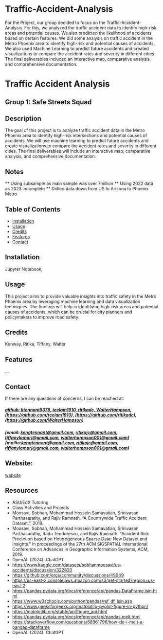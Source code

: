 # Traffic-Accident-Analysis
For the Project, our group decided to focus on the Traffic-Accident-Analysis. For this, we analyzed the traffic accident data to identify high-risk areas and potential causes. We also predicted the likelihood of accidents based on certain features. We did some analysis on traffic accident in the Metro Phoenix area to identify high-risk and potential causes of accidents. We also used Machine Learning to predict future accidents and created visualizations to compare the accident rates and severity in different cities. The final deliverables included an interactive map, comparative analysis, and comprehensive documentation.
# Traffic Accident Analysis
## Group 1: Safe Streets Squad



## Description
The goal of this project is to analyze traffic accident data in the Metro Phoenix area to identify high-risk intersections and potential causes of accidents. We will use machine learning to predict future accidents and create visualizations to compare the accident rates and severity in different cities. The final deliverables will include an interactive map, comparative analysis, and comprehensive documentation.

## Notes
** Using subsample as main sample was over 7million 
** Using 2022 data as 2023 incomplete
** Drilled data down from US to Arizona to Phoenix Metro


## Table of Contents
- [Installation](#installation)
- [Usage](#usage)
- [Credits](#credits)
- [Features](#features)
- [Contact](#contact)

## Installation
Jupyter Notebook, 

## Usage
This project aims to provide valuable insights into traffic safety in the Metro Phoenix area by leveraging machine learning and data visualization techniques. The findings will help in identifying high-risk areas and potential causes of accidents, which can be crucial for city planners and policymakers to improve road safety.

## Credits
Kenway, Ritika, Tiffany, Walter



## Features
...



## Contact
If there are any questions of concerns, I can be reached at:
##### [github: ktennant5378, teelam1910, ritikadc, WalterHampson](https://github.com/ktennant5378), (https://github.com/teelam1910), (https://github.com/ritikadc), (https://github.com/WalterHampson)
##### [email: kengtennant@gmail.com, ritikajc@gmail.com, tiffanylamarj@gmail.com, walterhampson001@gmail.com](mailto:kengtennant@gmail.com, ritikajc@gmail.com, tiffanylamarj@gmail.com, walterhampson001@gmail.com)


## Website: 
[website](...)


## Resources
- ASU/EdX Tutoring
- Class Activities and Projects
- Moosavi, Sobhan, Mohammad Hossein Samavatian, Srinivasan Parthasarathy, and Rajiv Ramnath. “A Countrywide Traffic Accident Dataset.”, 2019.
- Moosavi, Sobhan, Mohammad Hossein Samavatian, Srinivasan Parthasarathy, Radu Teodorescu, and Rajiv Ramnath. "Accident Risk Prediction based on Heterogeneous Sparse Data: New Dataset and Insights." In proceedings of the 27th ACM SIGSPATIAL International Conference on Advances in Geographic Information Systems, ACM, 2019.
- OpenAI. (2024). ChatGPT
- https://www.kaggle.com/datasets/sobhanmoosavi/us-accidents/discussion/322830
- https://github.com/orgs/community/discussions/49949
- https://us-east-2.console.aws.amazon.com/s3/get-started?region=us-east-2
- https://pandas.pydata.org/docs/reference/api/pandas.DataFrame.isin.html
- https://www.w3schools.com/python/pandas/ref_df_isin.asp
- https://www.geeksforgeeks.org/matplotlib-pyplot-figure-in-python/
- https://matplotlib.org/stable/api/figure_api.html
- https://pandas.pydata.org/docs/reference/api/pandas.melt.html
- https://stackoverflow.com/questions/68961796/how-do-i-melt-a-pandas-dataframe
- OpenAI. (2024). ChatGPT
